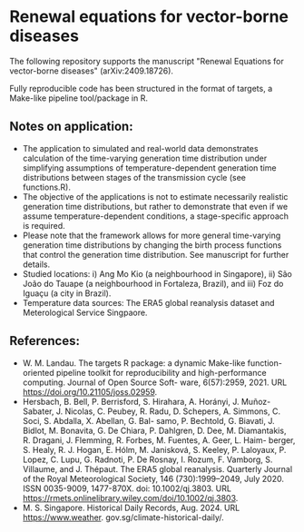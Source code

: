 # Renewal equations for vector-borne diseases

The following repository supports the manuscript "Renewal Equations for vector-borne diseases" (arXiv:2409.18726).

Fully reproducible code has been structured in the format of targets, a Make-like pipeline tool/package in R.

## Notes on application:
  - The application to simulated and real-world data demonstrates calculation of the time-varying generation time distribution under simplifying assumptions of temperature-dependent generation time distributions between stages of the transmission cycle (see functions.R).
  - The objective of the applications is not to estimate necessarily realistic generation time distributions, but rather to demonstrate that even if we assume temperature-dependent conditions, a stage-specific approach is required.
  - Please note that the framework allows for more general time-varying generation time distributions by changing the birth process functions that control the generation time distribution. See manuscript for further details.
  - Studied locations: i) Ang Mo Kio (a neighbourhood in Singapore), ii) São João do Tauape (a neighbourhood in Fortaleza, Brazil), and iii) Foz do Iguaçu (a city in Brazil).
  - Temperature data sources: The ERA5 global reanalysis dataset and Meterological Service Singpaore.

## References: 
-  W. M. Landau. The targets R package: a dynamic Make-like function-oriented pipeline
  toolkit for reproducibility and high-performance computing. Journal of Open Source Soft-
  ware, 6(57):2959, 2021. URL https://doi.org/10.21105/joss.02959.
- Hersbach, B. Bell, P. Berrisford, S. Hirahara, A. Horányi, J. Muñoz-Sabater, J. Nicolas,
  C. Peubey, R. Radu, D. Schepers, A. Simmons, C. Soci, S. Abdalla, X. Abellan, G. Bal-
  samo, P. Bechtold, G. Biavati, J. Bidlot, M. Bonavita, G. De Chiara, P. Dahlgren, D. Dee,
  M. Diamantakis, R. Dragani, J. Flemming, R. Forbes, M. Fuentes, A. Geer, L. Haim-
  berger, S. Healy, R. J. Hogan, E. Hólm, M. Janisková, S. Keeley, P. Laloyaux, P. Lopez,
  C. Lupu, G. Radnoti, P. De Rosnay, I. Rozum, F. Vamborg, S. Villaume, and J. Thépaut.
  The ERA5 global reanalysis. Quarterly Journal of the Royal Meteorological Society, 146
  (730):1999–2049, July 2020. ISSN 0035-9009, 1477-870X. doi: 10.1002/qj.3803. URL
  https://rmets.onlinelibrary.wiley.com/doi/10.1002/qj.3803.
- M. S. Singapore. Historical Daily Records, Aug. 2024. URL https://www.weather.
  gov.sg/climate-historical-daily/.

